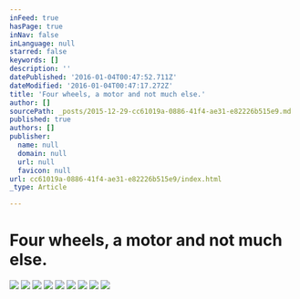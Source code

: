 ```yaml
---
inFeed: true
hasPage: true
inNav: false
inLanguage: null
starred: false
keywords: []
description: ''
datePublished: '2016-01-04T00:47:52.711Z'
dateModified: '2016-01-04T00:47:17.272Z'
title: 'Four wheels, a motor and not much else.'
author: []
sourcePath: _posts/2015-12-29-cc61019a-0886-41f4-ae31-e82226b515e9.md
published: true
authors: []
publisher:
  name: null
  domain: null
  url: null
  favicon: null
url: cc61019a-0886-41f4-ae31-e82226b515e9/index.html
_type: Article

---
```

# Four wheels, a motor and not much else.
![](https://the-grid-user-content.s3-us-west-2.amazonaws.com/535ae6cf-a6fd-4c95-9b33-5abefca180ad.jpg)
![](https://the-grid-user-content.s3-us-west-2.amazonaws.com/fa8f5da4-977d-4974-852f-3c844d298f52.jpg)
![](https://the-grid-user-content.s3-us-west-2.amazonaws.com/7b321a7f-53c8-4956-8175-96d3d7d0af63.jpg)
![](https://the-grid-user-content.s3-us-west-2.amazonaws.com/91620a3d-423d-49d7-8411-c5601280327b.jpg)
![](https://the-grid-user-content.s3-us-west-2.amazonaws.com/200b79d6-4cab-4558-a95e-290748d46d71.jpg)
![](https://the-grid-user-content.s3-us-west-2.amazonaws.com/ea88b9cf-0206-441e-a45a-2eb00afc693f.jpg)
![](https://the-grid-user-content.s3-us-west-2.amazonaws.com/4ea22dcd-e9f9-406c-a51b-9e6f7be355ee.jpg)
![](https://the-grid-user-content.s3-us-west-2.amazonaws.com/e1770403-2c54-4afb-90d5-6bdcc96fbbc4.jpg)
![](https://the-grid-user-content.s3-us-west-2.amazonaws.com/d998888f-543b-4ca0-827f-fdde147764f9.jpg)